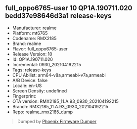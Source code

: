 ## full_oppo6765-user 10 QP1A.190711.020 bedd37e98646d3a1 release-keys
- Manufacturer: realme
- Platform: mt6765
- Codename: RMX2185
- Brand: realme
- Flavor: full_oppo6765-user
- Release Version: 10
- Id: QP1A.190711.020
- Incremental: 0930_202104192215
- Tags: release-keys
- CPU Abilist: arm64-v8a,armeabi-v7a,armeabi
- A/B Device: false
- Locale: en-US
- Screen Density: undefined
- Fingerprint: 
- OTA version: RMX2185_11.A.93_0930_202104192215
- Branch: RMX2185_11.A.93_0930_202104192215
- Repo: realme_rmx2185_dump


>Dumped by [Phoenix Firmware Dumper](https://github.com/DroidDumps/phoenix_firmware_dumper)
